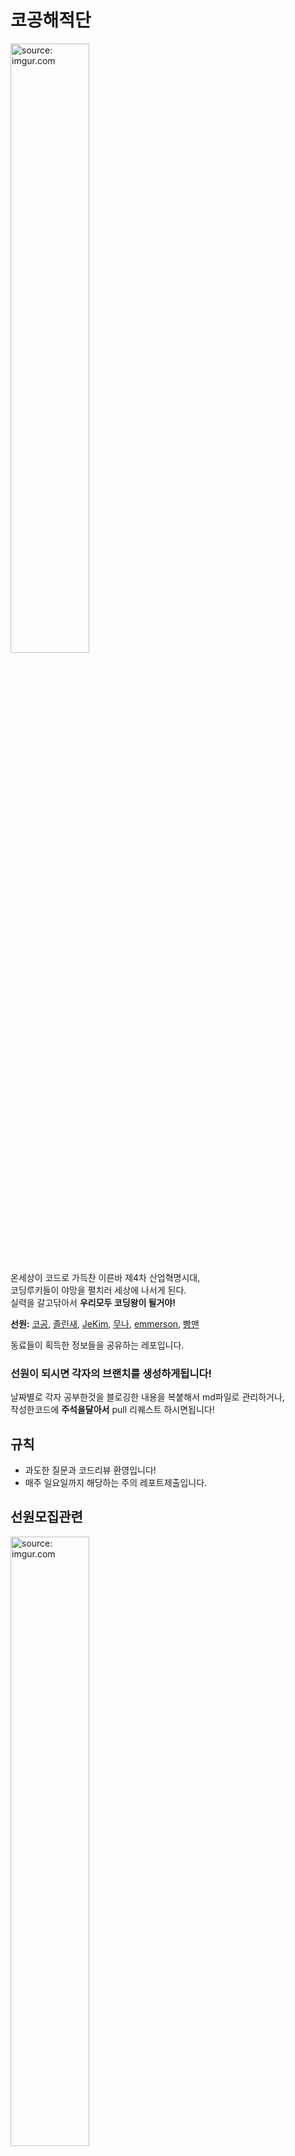 # 코공해적단
<a href="https://imgur.com/yYDpMRJ"><img width= "50%" src="https://i.imgur.com/yYDpMRJ.png" title="source: imgur.com" /></a>

온세상이 코드로 가득찬 이른바 제4차 산업혁명시대,  
코딩루키들이 야망을 펼치러 세상에 나서게 된다.  
실력을 갈고닦아서 __우리모두 코딩왕이 될거야!__  
  
__선원:__ [코공](https://github.com/SangKwon-Lee), [졸린새](https://github.com/sleepybird96), [JeKim](https://github.com/chiemsee30), [무나](https://github.com/munawiki), [emmerson](https://github.com/ssdd33), [빵맨](https://github.com/lovvp)  
  
동료들이 획득한 정보들을 공유하는 레포입니다.  

  
### 선원이 되시면 각자의 브랜치를 생성하게됩니다!
날짜별로 각자 공부한것을 블로깅한 내용을 복붙해서 md파일로 관리하거나,  
작성한코드에 __주석을달아서__ pull 리퀘스트 하시면됩니다!
## 규칙
* 과도한 질문과 코드리뷰 환영입니다!  
* 매주 일요일까지 해당하는 주의 레포트제출입니다.

## 선원모집관련
<a href="https://imgur.com/0GLTaDS"><img width="50%" src="https://i.imgur.com/0GLTaDS.jpg" title="source: imgur.com" /></a> 

함께 코딩왕이 되실분을 모집하고 있습니다!  
email: qkrwltkd99@gmail.com

